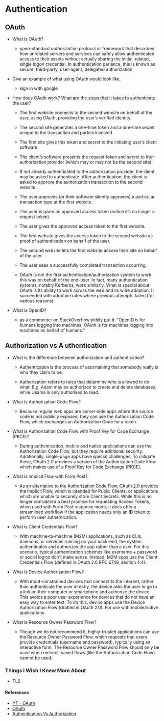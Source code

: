 # Authentication

## OAuth

- What is OAuth?
  - open-standard *authorization* protocol or framework that describes how unrelated servers and services can safely allow authenticated access to their assets without actually sharing the initial, related, single logon credential. In authentication parlance, this is known as secure, third-party, user-agent, delegated authorization

- Give an example of what using OAuth would look like.
  - sign in with google

- How does OAuth work? What are the steps that it takes to authenticate the user?
  - The first website connects to the second website on behalf of the user, using OAuth, providing the user’s verified identity.

  - The second site generates a one-time token and a one-time secret unique to the transaction and parties involved.
  
  - The first site gives this token and secret to the initiating user’s client software.
  
  - The client’s software presents the request token and secret to their authorization provider (which may or may not be the second site).
  
  - If not already authenticated to the authorization provider, the client may be asked to authenticate. After authentication, the client is asked to approve the authorization transaction to the second website.
  
  - The user approves (or their software silently approves) a particular transaction type at the first website.
  
  - The user is given an approved access token (notice it’s no longer a request token).
  
  - The user gives the approved access token to the first website.
  
  - The first website gives the access token to the second website as proof of authentication on behalf of the user.
  
  - The second website lets the first website access their site on behalf of the user.
  
  - The user sees a successfully completed transaction occurring.

  - OAuth is not the first authentication/authorization system to work this way on behalf of the end-user. In fact, many authentication systems, notably Kerberos, work similarly. What is special about OAuth is its ability to work across the web and its wide adoption. It succeeded with adoption rates where previous attempts failed (for various reasons).

- What is OpenID?
  - as a commenter on StackOverflow pithily put it: "OpenID is for humans logging into machines, OAuth is for machines logging into machines on behalf of humans."

## Authorization vs A uthentication

- What is the difference between authorization and authentication?
  - Authentication is the process of ascertaining that somebody really is who they claim to be.

  - Authorization refers to rules that determine who is allowed to do what. E.g. Adam may be authorized to create and delete databases, while Usama is only authorised to read.

- What is Authorization Code Flow?
  - Because regular web apps are server-side apps where the source code is not publicly exposed, they can use the Authorization Code Flow, which exchanges an Authorization Code for a token.

- What is Authorization Code Flow with Proof Key for Code Exchange (PKCE)?
  - During authentication, mobile and native applications can use the Authorization Code Flow, but they require additional security. Additionally, single-page apps have special challenges. To mitigate these, OAuth 2.0 provides a version of the Authorization Code Flow which makes use of a Proof Key for Code Exchange (PKCE).

- What is Implicit Flow with Form Post?
  - As an alternative to the Authorization Code Flow, OAuth 2.0 provides the Implicit Flow, which is intended for Public Clients, or applications which are unable to securely store Client Secrets. While this is no longer considered a best practice for requesting Access Tokens, when used with Form Post response mode, it does offer a streamlined workflow if the application needs only an ID token to perform user authentication.

- What is Client Credentials Flow?
  - With machine-to-machine (M2M) applications, such as CLIs, daemons, or services running on your back-end, the system authenticates and authorizes the app rather than a user. For this scenario, typical authentication schemes like username + password or social logins don't make sense. Instead, M2M apps use the Client Credentials Flow (defined in OAuth 2.0 RFC 6749, section 4.4).

- What is Device Authorization Flow?
  - With input-constrained devices that connect to the internet, rather than authenticate the user directly, the device asks the user to go to a link on their computer or smartphone and authorize the device. This avoids a poor user experience for devices that do not have an easy way to enter text. To do this, device apps use the Device Authorization Flow (drafted in OAuth 2.0). For use with mobile/native applications.

- What is Resource Owner Password Flow?
  - Though we do not recommend it, highly-trusted applications can use the Resource Owner Password Flow, which requests that users provide credentials (username and password), typically using an interactive form. The Resource Owner Password Flow should only be used when redirect-based flows (like the Authorization Code Flow) cannot be used.

### Things I Wish I Knew More About

- TLS

#### References

- [YT - OAuth](https://www.youtube.com/watch?v=KT8ybowdyr0)
- [OAuth](https://www.csoonline.com/article/3216404/what-is-oauth-how-the-open-authorization-framework-works.html)
- [Authentication Vs Authorization](https://auth0.com/docs/authorization/flows)
